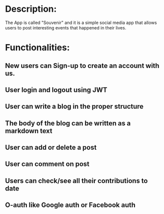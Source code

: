 # Description:
The App is called "Souvenir" and it is a simple social media app that
allows users to post interesting events that happened in their lives.

# Functionalities:
## New users can Sign-up to create an account with us.
## User login and logout using JWT
## User can write a blog in the proper structure
## The body of the blog can be written as a markdown text
## User can add or delete a post
## User can comment on post
## Users can check/see all their contributions to date
## O-auth like Google auth or Facebook auth
